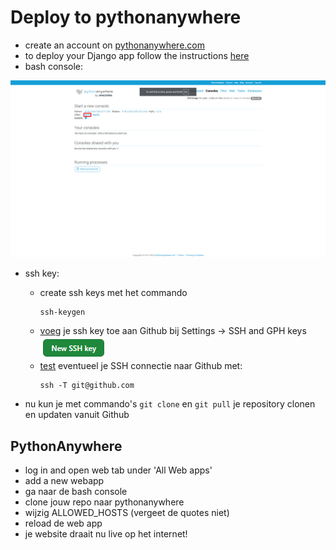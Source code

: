 # Deploy to pythonanywhere

- create an account on [pythonanywhere.com](https://www.pythonanywhere.com/)
- to deploy your Django app follow the instructions [here](https://help.pythonanywhere.com/pages/DeployExistingDjangoProject/)
- bash console:

![alt text](img/image.png)
- ssh key:
  - create ssh keys met het commando
    ```
    ssh-keygen  
    ```
  - [voeg](https://docs.github.com/en/authentication/connecting-to-github-with-ssh/adding-a-new-ssh-key-to-your-github-account) je ssh key toe aan Github bij Settings -> SSH and GPH keys
    ![alt text](img/sshbutton.png)
  - [test](https://docs.github.com/en/authentication/connecting-to-github-with-ssh/testing-your-ssh-connection) eventueel je SSH connectie naar Github met:
    ```
    ssh -T git@github.com
    ```
   
- nu kun je met commando's ```git clone``` en ```git pull``` je repository clonen en updaten vanuit Github

## PythonAnywhere
- log in and open web tab under 'All Web apps'
- add a new webapp
- ga naar de bash console
- clone jouw repo naar pythonanywhere
- wijzig ALLOWED_HOSTS (vergeet de quotes niet)
- reload de web app
- je website draait nu live op het internet!